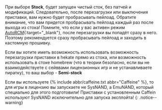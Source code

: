 При выборе **Stock**, будет запущен чистый сток, без патчей и модификаций. Следовательно, после перезагрузки или выключения приставки, вам нужно будет пробрасывать пейлоад. Обратите внимание, что вам придется пробрасывать пейлоад каждый раз после выхода из стока! Помните, что если у вас активен режим [AutoRCM](autorcm){:target="_blank"}, после перезагрузки вы попадёт сразу в него. Поэтому рекомендуется сразу пробрасывать пейлоад и заходить в кастомную прошивку. 

Если вы хотите иметь возможность использовать возможность перезагрузки приставки в hekate прямо из стока, или возможность использовать в стоке homebrew (что в теории безопасно, если вы не взаимодействуете с сейввами лицензионных игр и не устанавливаете пиратку), то ваш выбор - **Semi-stock**

Если вы используете {% include abbr/caffeine.txt abbr="Caffeine" %}, то для игры в лицензию вы запускаете не SysNAND, а EmuNAND, который специально для этого подготовили! Приставки с установленным Caffein используют SysNAND исключительно для запуска эксплойта!
{: .notice--warning}